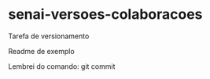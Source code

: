 # senai-versoes-colaboracoes

Tarefa de versionamento

Readme de exemplo

Lembrei do comando: git commit


